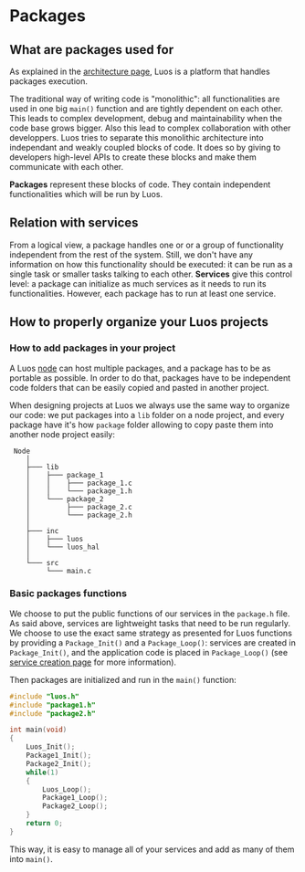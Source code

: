 # Packages

## What are packages used for

As explained in the [architecture page](../basics/archi.md), Luos is a platform that handles packages execution.

The traditional way of writing code is "monolithic": all functionalities are used in one big `main()` function and are tightly dependent on each other. This leads to complex development, debug and maintainability when the code base grows bigger. Also this lead to complex collaboration with other developpers. Luos tries to separate this monolithic architecture into independant and weakly coupled blocks of code. It does so by giving to developers high-level APIs to create these blocks and make them communicate with each other.

**Packages** represent these blocks of code. They contain independent functionalities which will be run by Luos.

## Relation with services

From a logical view, a package handles one or or a group of functionality independent from the rest of the system. Still, we don't have any information on how this functionality should be executed: it can be run as a single task or smaller tasks talking to each other. **Services** give this control level: a package can initialize as much services as it needs to run its functionalities. However, each package has to run at least one service.

## How to properly organize your Luos projects

### How to add packages in your project
A Luos [node](../node/node.md) can host multiple packages, and a package has to be as portable as possible. In order to do that, packages have to be independent code folders that can be easily copied and pasted in another project.

When designing projects at Luos we always use the same way to organize our code: we put packages into a `lib` folder on a node project, and every package have it's how `package` folder allowing to copy paste them into another node project easily:

```AsciiDoc
 Node
    │
    ├─── lib
    │    ├─── package_1
    │    │    ├─── package_1.c
    │    │    └─── package_1.h
    │    └─── package_2
    │         ├─── package_2.c
    │         └─── package_2.h
    │
    ├─── inc
    │    ├─── luos
    │    └─── luos_hal
    │
    └─── src
         └─── main.c
```

### Basic packages functions
We choose to put the public functions of our services in the `package.h` file. As said above, services are lightweight tasks that need to be run regularly. We choose to use the exact same strategy as presented for Luos functions by providing a `Package_Init()` and a `Package_Loop()`: services are created in `Package_Init()`, and the application code is placed in `Package_Loop()` (see [service creation page](../services/service_api.md) for more information).

Then packages are initialized and run in the `main()` function:

```C
#include "luos.h"
#include "package1.h"
#include "package2.h"

int main(void)
{
    Luos_Init();
    Package1_Init();
    Package2_Init();
    while(1)
    {
        Luos_Loop();
        Package1_Loop();
        Package2_Loop();
    }
    return 0;
}

```

This way, it is easy to manage all of your services and add as many of them into `main()`.
